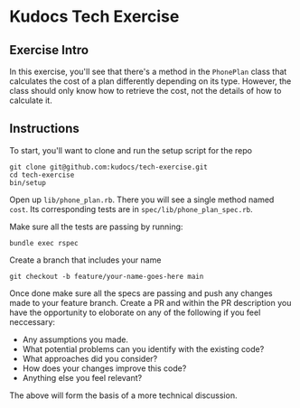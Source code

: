 # Kudocs Tech Exercise

## Exercise Intro

In this exercise, you'll see that there's a method in the `PhonePlan` class that calculates the cost of a plan differently depending on its type. However, the class should only know how to retrieve the cost, not the details of how to calculate it.

## Instructions

To start, you'll want to clone and run the setup script for the repo

    git clone git@github.com:kudocs/tech-exercise.git
    cd tech-exercise
    bin/setup

Open up `lib/phone_plan.rb`. There you will see a single method named `cost`. Its corresponding tests are in `spec/lib/phone_plan_spec.rb`.

Make sure all the tests are passing by running:

    bundle exec rspec
		
Create a branch that includes your name

    git checkout -b feature/your-name-goes-here main

Once done make sure all the specs are passing and push any changes made to your feature branch.
Create a PR and within the PR description you have the opportunity to eloborate on any of the following if you feel neccessary:
 
 * Any assumptions you made.
 * What potential problems can you identify with the existing code?
 * What approaches did you consider?
 * How does your changes improve this code?
 * Anything else you feel relevant?

The above will form the basis of a more technical discussion.
